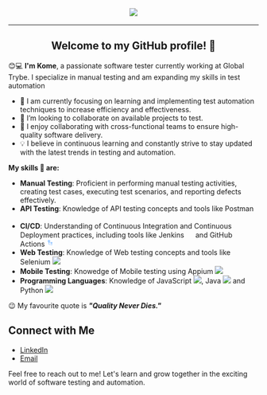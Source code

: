 <div align = "center" ><img src= "https://encrypted-tbn0.gstatic.com/images?q=tbn:ANd9GcTXFonCzy1PHCpCwsIIOCjdGqAQ4BmIns8Idt3K-b4aLBG8kz0kr67Zt_vQVPp7uBFibYw&usqp=CAU" object-fit: cover"></div>

***

## <div align = "center" > Welcome to my GitHub profile! 👋 </div>

😊💻 **I'm Kome**, a passionate software tester currently working at Global Trybe. I specialize in manual testing and am expanding my skills in test automation 
- 🌱 I am currently focusing on learning and implementing test automation techniques to increase efficiency and effectiveness.
- 👀 I’m looking to collaborate on available projects to test.
- 👯 I enjoy collaborating with cross-functional teams to ensure high-quality software delivery.
- 💡 I believe in continuous learning and constantly strive to stay updated with the latest trends in testing and automation.
  
**My skills 🔧 are:**
- **Manual Testing**: Proficient in performing manual testing activities, creating test cases, executing test scenarios, and reporting defects effectively.
- **API Testing**: Knowledge of API testing concepts and tools like Postman <img src = "https://img.uxwing.com/wp-content/themes/uxwing/download/brands-social-media/postman-icon.png" width="15px" height="15px">
- **CI/CD**: Understanding of Continuous Integration and Continuous Deployment practices, including tools like Jenkins <img src = "https://encrypted-tbn0.gstatic.com/images?q=tbn:ANd9GcRdCbLBdj-FHozznGvf2MphU1KiZz4xCGW0mQ8vMLOmFyQclzAmxQMpXH7sOwxjW_SbTEs&usqp=CAU" width="15px" height="15px"> and GitHub Actions <img src = "https://raw.githubusercontent.com/github/explore/2c7e603b797535e5ad8b4beb575ab3b7354666e1/topics/actions/actions.png" width="15px" height="15px">
- **Web Testing**: Knowledge of Web testing concepts and tools like Selenium <img src = "https://www.google.com/imgres?imgurl=https%3A%2F%2Fres.cloudinary.com%2Fdamien1%2Fblog%2Fselenium_logo.png&tbnid=4Th4R5zYI0Mn5M&vet=12ahUKEwjN4buV6omEAxW3YKQEHbViDOIQMygQegUIARCWAQ..i&imgrefurl=https%3A%2F%2Fdamien.co%2Fblog%2F2020-06-24-install-chromedriver-selenium-python-testing-tools%2F&docid=Z-dEG-02exu00M&w=820&h=312&q=selenium&ved=2ahUKEwjN4buV6omEAxW3YKQEHbViDOIQMygQegUIARCWAQ">
- **Mobile Testing**: Knowedge of Mobile testing using Appium <img src = "https://www.google.com/url?sa=i&url=https%3A%2F%2Fgithub.com%2Fappium%2Fappium&psig=AOvVaw35mM4Q_qopT7ZdH54yjRqc&ust=1706866029344000&source=images&cd=vfe&opi=89978449&ved=0CBMQjRxqFwoTCIiersjpiYQDFQAAAAAdAAAAABAE">
- **Programming Languages**: Knowledge of JavaScript <img src = "https://encrypted-tbn0.gstatic.com/images?q=tbn:ANd9GcSfEMnMfriAVXO-L9_ZIU-4UAMNybVu5_XLfDQjZHkYOzURcrml7OXJZyn2LS1mgRrLqcU&usqp=CAU" height="15px">,   Java <img src = "https://www.google.com/url?sa=i&url=https%3A%2F%2Fwww.alamy.com%2Fstock-photo%2Fjava-programming-language.html&psig=AOvVaw04iG97ag4fiAr-abqJnNkU&ust=1706865453310000&source=images&cd=vfe&opi=89978449&ved=0CBMQjRxqFwoTCKj7lLTniYQDFQAAAAAdAAAAABAE"> and Python <img src = "https://www.google.com/url?sa=i&url=https%3A%2F%2F1000logos.net%2Fpython-logo%2F&psig=AOvVaw2bz1svOZLyPghKApR_6u6F&ust=1706865526538000&source=images&cd=vfe&opi=89978449&ved=0CBMQjRxqFwoTCIihj9jniYQDFQAAAAAdAAAAABAE">

😉 My favourite quote is ***"*Quality Never Dies.*"***

## Connect with Me
- [LinkedIn](https://www.linkedin.com/in/oghenekome-edaware)
- [Email](mailto:edawarekome@gmail.com)
  
Feel free to reach out to me! Let's learn and grow together in the exciting world of software testing and automation.



